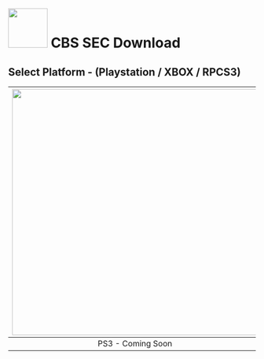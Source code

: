 # <img width="80" src="https://github.com/dylanhale/ScorebugMods/blob/main/assets/images/CBSSEC.png"> CBS SEC Download

## Select Platform - (Playstation / XBOX / RPCS3)

| <img width="500" src="https://github.com/dylanhale/ScorebugMods/blob/main/assets/images/Playstation.png"> | <img width="500" src="https://github.com/dylanhale/ScorebugMods/blob/main/assets/images/Xbox.png"> | <img width="500" src="https://github.com/dylanhale/ScorebugMods/blob/main/assets/images/RPCS3.png"> |
| :---:|:---:|:---:|
| PS3 - Coming Soon |  XBOX - Coming Soon| [RPCS3](https://github.com/dylanhale/ScorebugMods/blob/main/Scorebugs/CBS%20SEC/RPCS3/index.md) |

